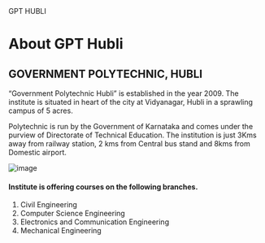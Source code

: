 <html>
  <head>GPT HUBLI
    <body>
      <h1> About GPT Hubli</h1>
      <p>
   <h2>  GOVERNMENT POLYTECHNIC, HUBLI</h2>
        
 
        

“Government Polytechnic Hubli” is established in the year 2009. The institute is situated in heart of the city at Vidyanagar, Hubli in a sprawling campus of 5 acres.

Polytechnic is run by the Government of Karnataka and comes under the purview of Directorate of Technical Education.  The institution is just 3Kms away from railway station, 2 kms from Central bus stand and 8kms from Domestic airport.

![image](https://github.com/user-attachments/assets/5d7e8987-158c-43fc-8c11-4a2b2e95e97c)


<h4>Institute is offering courses on the following branches.</h4>

1. Civil Engineering
2. Computer Science Engineering
3. Electronics and Communication Engineering
4. Mechanical Engineering
      </p>
  </head>
</html>
